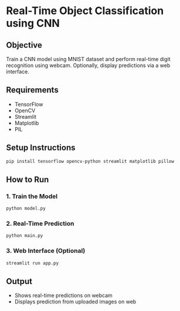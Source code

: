 # Real-Time Object Classification using CNN

## Objective
Train a CNN model using MNIST dataset and perform real-time digit recognition using webcam. Optionally, display predictions via a web interface.

## Requirements
- TensorFlow
- OpenCV
- Streamlit
- Matplotlib
- PIL

## Setup Instructions
```bash
pip install tensorflow opencv-python streamlit matplotlib pillow
```

## How to Run

### 1. Train the Model
```bash
python model.py
```

### 2. Real-Time Prediction
```bash
python main.py
```

### 3. Web Interface (Optional)
```bash
streamlit run app.py
```

## Output
- Shows real-time predictions on webcam
- Displays prediction from uploaded images on web
